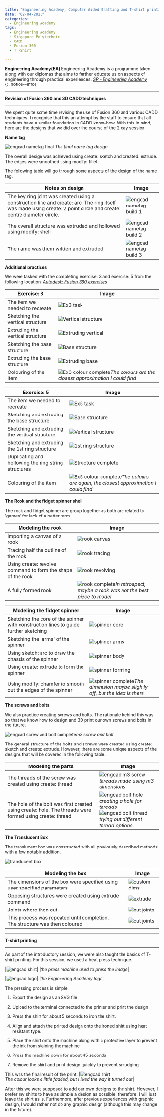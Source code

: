 ```yaml
---
title: "Engineering Academy, Computer Aided Drafting and T-shirt printing"
date: "02-04-2021"
categories:
  - Engineering Academy
tags:
  - Engineering Academy
  - Singapore Polytechnic
  - CADD
  - Fusion 360
  - T -Shirt

---
```


**Engineering Academy(EA)** Engineering Academy is a programme taken along with our diplomas that aims to further educate us on aspects of engineering through practical experiences. 
<cite><a href="https://www.sp.edu.sg/engineering-cluster/engineering-academy">SP - Engineering Academy</a></cite>  
{: .notice--info}

***

<strong>Revision of Fusion 360 and 3D CADD techniques</strong>

***

We spent quite some time revising the use of Fusion 360 and various CADD techniques. I recognise that this an attempt by the staff to ensure that all students have a similar foundation in CADD know-how. With this in mind, here are the designs that we did over the course of the 2 day session.

<strong>Name tag</strong>

![engcad nametag final](/assets/images/engcad-cadd-shirt/EA_nametag.png)
<em>The final name tag design</em>

The overall design was achieved using create: sketch and created: extrude. The edges were smoothed using modify: fillet.

The following table will go through some aspects of the design of the name tag.

| Notes on design | Image |
| ----------- | ----------- |
|The key ring joint was created using a construction line and create: arc. The ring itself was made using create: 2 point circle and create: centre diameter circle. |![engcad nametag build 1](/assets/images/engcad-cadd-shirt/EA_nametag_build1.png)|
|The overall structure was extruded and hollowed using modify: shell|![engcad nametag build 2](/assets/images/engcad-cadd-shirt/EA_nametag_build2.png)|
|The name was them written and extruded|![engcad nametag build 3](/assets/images/engcad-cadd-shirt/EA_nametag_build3.png)|

<strong>Additional practices</strong>

We were tasked with the completing exercise: 3 and exercise: 5 from the following location: <cite><a href="https://en.calameo.com/read/004987257fab6b0564037">Autodesk: Fusion 360 exercises</a></cite>  

| Exercise: 3 | Image |
| ----------- | ----------- |
| The item we needed to recreate| ![Ex3 task](/assets/images/engcad-cadd-shirt/EA_ex3-task.png)|
| Sketching the vertical structure| ![Vertical structure](/assets/images/engcad-cadd-shirt/EA_ex3-1.png)|
| Extruding the vertical structure| ![Extruding vertical](/assets/images/engcad-cadd-shirt/EA_ex3-2.png)|
| Sketching the base structure| ![Base structure](/assets/images/engcad-cadd-shirt/EA_ex3-3.png)|
| Extruding the base structure| ![Extruding base](/assets/images/engcad-cadd-shirt/EA_ex3-4.png)|
| Colouring of the item| ![Ex3 colour complete](/assets/images/engcad-cadd-shirt/EA_ex3-fin.png)<em>The colours are the closest approximation I could find</em>|

| Exercise: 5 | Image |
| ----------- | ----------- |
| The item we needed to recreate| ![Ex5 task](/assets/images/engcad-cadd-shirt/EA_ex5-task.png)|
| Sketching and extruding the base structure| ![Base structure](/assets/images/engcad-cadd-shirt/EA_ex5-1.png)|
| Sketching and extruding the vertical structure| ![Vertical structure](/assets/images/engcad-cadd-shirt/EA_ex5-2.png)|
| Sketching and extruding the 1st ring structure| ![1st ring structure](/assets/images/engcad-cadd-shirt/EA_ex5-3.png)|
| Duplicating and hollowing the ring string structures| ![Structure complete](/assets/images/engcad-cadd-shirt/EA_ex5-4.png)|
| Colouring of the item| ![Ex5 colour complete](/assets/images/engcad-cadd-shirt/EA_ex5-fin.png)<em>The colours are again, the closest approximation I could find</em>|

<strong>The Rook and the fidget spinner shell</strong>

The rook and fidget spinner are group together as both are related to 'games' for lack of a better term.

| Modeling the rook | Image |
| ----------- | ----------- |
| Importing a canvas of a rook| ![rook canvas](/assets/images/engcad-cadd-shirt/EA_rook1.png)|
| Tracing half the outline of the rook| ![rook tracing](/assets/images/engcad-cadd-shirt/EA_rook2.png)|
| Using create: revolve command to form the shape of the rook| ![rook revolving](/assets/images/engcad-cadd-shirt/EA_rook3.png)|
| A fully formed rook| ![rook complete](/assets/images/engcad-cadd-shirt/EA_rook_final.png)<em>In retrospect, maybe a rook was not the best piece to model</em>|

| Modeling the fidget spinner | Image |
| ----------- | ----------- |
| Sketching the core of the spinner with construction lines to guide further sketching| ![spinner core](/assets/images/engcad-cadd-shirt/EA_fidget1.png)|
| Sketching the 'arms' of the spinner| ![spinner arms](/assets/images/engcad-cadd-shirt/EA_fidget2.png)|
| Using sketch: arc to draw the chassis of the spinner| ![spinner body](/assets/images/engcad-cadd-shirt/EA_fidget3.png)|
| Using create: extrude to form the spinner| ![spinner forming](/assets/images/engcad-cadd-shirt/EA_fidget4.png)|
| Using modify: chamfer to smooth out the edges of the spinner| ![spinner complete](/assets/images/engcad-cadd-shirt/EA_fidget_fin.png)<em>The dimension maybe slightly off, but the idea is there</em>|

<strong>The screws and bolts</strong>

We also practice creating screws and bolts. The rationale behind this was so that we know how to design and 3D print our own screws and bolts in the future.

![engcad screw and bolt complete](/assets/images/engcad-cadd-shirt/EA_bolt_screw_complete.png)<em>m3 screw and bolt</em>

The general structure of the bolts and screws were created using create: sketch and create: extrude. However, there are some unique aspects of the designs that will be covered in the following table.

| Modeling the parts | Image |
| ----------- | ----------- |
| The threads of the screw was created using create: thread| ![engcad m3 screw](/assets/images/engcad-cadd-shirt/EA_m3.png)<em>threads made using m3 dimensions</em>|
| The hole of the bolt was first created using create: hole. The threads were formed using create: thread| ![engcad bolt hole](/assets/images/engcad-cadd-shirt/EA_bolt1.png)<em>creating a hole for threads</em> <br> ![engcad bolt thread](/assets/images/engcad-cadd-shirt/EA_bolt2.png)<em>trying out different thread options</em>|

<strong>The Translucent Box</strong>

The translucent box was constructed with all previously described methods with a few notable addition.

![translucent box](/assets/images/engcad-cadd-shirt/EA_LaserBox_fin.png)

| Modeling the box | Image |
| ----------- | ----------- |
| The dimensions of the box were specified using user specified parameters | ![custom dims](/assets/images/engcad-cadd-shirt/EA_LaserBox_dim.png)|
| Opposing structures were created using extrude command | ![extrude](/assets/images/engcad-cadd-shirt/EA_LaserBox_extrude.png)|
| Joints where then cut | ![cut joints](/assets/images/engcad-cadd-shirt/EA_LaserBox_cut.png)|
| This process was repeated until completion.<br> The structure was then coloured| ![cut joints](/assets/images/engcad-cadd-shirt/EA_LaserBox_fin2.png)|

***

<strong>T-shirt printing</strong>

***
As part of the introductory session, we were also taught the basics of T-shirt printing. For this session, we used a heat press technique.

|![engcad shirt](/assets/images/engcad-cadd-shirt/shirt-machine.jpeg)|
|<em>the press machine used to press the image</em>|

|![engcad logo](/assets/images/engcad-cadd-shirt/EA_logo.png)|
|<em>the Engineering Academy logo</em>|

The pressing process is simple

1. Export the design as an SVG file

2. Upload to the terminal connected to the printer and print the design

3. Press the shirt for about 5 seconds to iron the shirt.

4. Align and attach the printed design onto the ironed shirt using heat resistant type.

5. Place the shirt onto the machine along with a protective layer to prevent the ink from staining the machine

6. Press the machine down for about 45 seconds

7. Remove the shirt and print design quickly to prevent smudging

This was the final result of the print.
|![engcad shirt](/assets/images/engcad-cadd-shirt/Engcad-shirt.jpg)<br>
<em>The colour looks a little fadded, but I liked the way it turned out</em>|

After this we were supposed to add our own designs to the shirt. However, I prefer my shirts to have as simple a design as possible, therefore, I will just leave the shirt as is. Furthermore, after previous experiences with graphic design, I would rather not do any graphic design (although this may change in the future).




